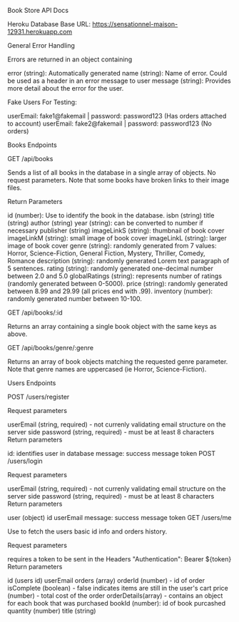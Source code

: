 Book Store API Docs

Heroku Database Base URL: https://sensationnel-maison-12931.herokuapp.com

General Error Handling

Errors are returned in an object containing

error (string): Automatically generated
name (string): Name of error. Could be used as a header in an error message to user
message (string): Provides more detail about the error for the user.

Fake Users For Testing:

userEmail: fake1@fakemail | password: password123 (Has orders attached to account)
userEmail: fake2@fakemail | password: password123 (No orders)

Books Endpoints

GET /api/books

Sends a list of all books in the database in a single array of objects. No request parameters. Note that some books have broken links to their image files.

Return Parameters

id (number): Use to identify the book in the database.
isbn (string)
title (string)
author (string)
year (string): can be converted to number if necessary
publisher (string)
imageLinkS (string): thumbnail of book cover
imageLinkM (string): small image of book cover
imageLinkL (string): larger image of book cover
genre (string): randomly generated from 7 values: Horror, Science-Fiction, General Fiction, Mystery, Thriller, Comedy, Romance
description (string): randomly generated Lorem text paragraph of 5 sentences.
rating (string): randomly generated one-decimal number between 2.0 and 5.0
globalRatings (string): represents number of ratings (randomly generated between 0-5000).
price (string): randomly generated between 8.99 and 29.99 (all prices end with .99).
inventory (number): randomly generated number between 10-100.

GET /api/books/:id

Returns an array containing a single book object with the same keys as above.

GET /api/books/genre/:genre

Returns an array of book objects matching the requested genre parameter. Note that genre names are uppercased (ie Horror, Science-Fiction).

Users Endpoints

POST /users/register

Request parameters

userEmail (string, required) - not currenly validating email structure on the server side
password (string, required) - must be at least 8 characters
Return parameters

id: identifies user in database
message: success message
token
POST /users/login

Request parameters

userEmail (string, required) - not currenly validating email structure on the server side
password (string, required) - must be at least 8 characters
Return parameters

user (object)
id
userEmail
message: success message
token
GET /users/me

Use to fetch the users basic id info and orders history.

Request parameters

requires a token to be sent in the Headers
"Authentication": Bearer ${token}
Return parameters

id (users id)
userEmail
orders (array)
orderId (number) - id of order
isComplete (boolean) - false indicates items are still in the user's cart
price (number) - total cost of the order
orderDetails(array) - contains an object for each book that was purchased
bookId (number): id of book purcashed
quantity (number)
title (string)
